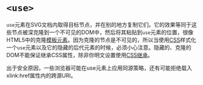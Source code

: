 # `<use>`

`use`元素在SVG文档内取得目标节点，并在别的地方复制它们。它的效果等同于这些节点被深克隆到一个不可见的DOM中，然后将其粘贴到`use`元素的位置，很像HTML5中的克隆[模板元素](https://developer.mozilla.org/en-US/docs/Web/HTML/Element/template)。因为克隆的节点是不可见的，所以当使用[CSS](https://developer.mozilla.org/en/CSS)样式化一个`use`元素以及它的隐藏的后代元素的时候，必须小心注意。隐藏的、克隆的DOM不能保证继承CSS属性，除非你明文设置使用[CSS继承](https://developer.mozilla.org/en/CSS/inheritance)。

出于安全原因，一些浏览器可能在use元素上应用同源策略，还有可能拒绝载入xlink:href属性内的跨源URI。